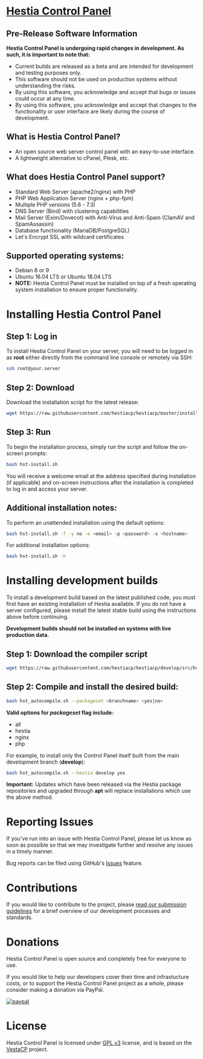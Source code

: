 [Hestia Control Panel](https://www.hestiacp.com/)
==================================================

**Pre-Release Software Information**
----------------------------
**Hestia Control Panel is undergoing rapid changes in development. As such, it is important to note that:**
* Current builds are released as a beta and are intended for development and testing purposes only.
* This software should not be used on production systems without understanding the risks.
* By using this software, you acknowledge and accept that bugs or issues could occur at any time.
* By using this software, you acknowledge and accept that changes to the functionality or user interface are likely during the course of development.

What is Hestia Control Panel?
----------------------------
* An open source web server control panel with an easy-to-use interface.
* A lightweight alternative to cPanel, Plesk, etc.

What does Hestia Control Panel support?
----------------------------
* Standard Web Server (apache2/nginx) with PHP
* PHP Web Application Server (nginx + php-fpm)
* Multiple PHP versions (5.6 - 7.3)
* DNS Server (Bind) with clustering capabilities
* Mail Server (Exim/Dovecot) with Anti-Virus and Anti-Spam (ClamAV and SpamAssassin)
* Database functionality (MariaDB/PostgreSQL)
* Let's Encrypt SSL with wildcard certificates

Supported operating systems:
----------------------------
* Debian 8 or 9
* Ubuntu 16.04 LTS or Ubuntu 18.04 LTS
* **NOTE:** Hestia Control Panel must be installed on top of a fresh operating system installation to ensure proper functionality.

Installing Hestia Control Panel
============================
## Step 1: Log in
To install Hestia Control Panel on your server, you will need to be logged in as **root** either directly from the command line console or remotely via SSH:
```bash
ssh root@your.server
```
## Step 2: Download
Download the installation script for the latest release:
```bash
wget https://raw.githubusercontent.com/hestiacp/hestiacp/master/install/hst-install.sh
```
## Step 3: Run
To begin the installation process, simply run the script and follow the on-screen prompts:
```bash
bash hst-install.sh
```
You will receive a welcome email at the address specified during installation (if applicable) and on-screen instructions after the installation is completed to log in and access your server.

## Additional installation notes:
To perform an unattended installation using the default options:
```bash
bash hst-install.sh -f -y no -e <email> -p <password> -s <hostname>
```
For additional installation options:
```bash
bash hst-install.sh -h
```

Installing development builds
=============================
To install a development build based on the latest published code, you must first have an existing installation of Hestia available. If you do not have a server configured, please install the latest stable build using the instructions above before continuing.

**Development builds should not be installed on systems with live production data.**

## Step 1: Download the compiler script
```bash
wget https://raw.githubusercontent.com/hestiacp/hestiacp/develop/src/hst_autocompile.sh
```
## Step 2: Compile and install the desired build:
```bash
bash hst_autocompile.sh --packageset <branchname> <yes|no>
```
**Valid options for *packageset* flag include:**
* all
* hestia
* nginx
* php

For example, to install only the Control Panel itself built from the main development branch (**develop**): 
```bash
bash hst_autocompile.sh --hestia develop yes
```

**Important:** Updates which have been released via the Hestia package repositories and upgraded through **apt** will replace installations which use the above method. 

Reporting Issues
=============================
If you've run into an issue with Hestia Control Panel, please let us know as soon as possible so that we may investigate further and resolve any issues in a timely manner.

Bug reports can be filed using GitHub's [Issues](https://github.com/hestiacp/hestiacp/issues) feature.

Contributions
=============================
If you would like to contribute to the project, please [read our submission guidelines](https://github.com/hestiacp/hestiacp/blob/master/CONTRIBUTING.md) for a brief overview of our development processes and standards.

Donations
=============================
Hestia Control Panel is open source and completely free for everyone to use.

If you would like to help our developers cover their time and infrastucture costs, or to support the Hestia Control Panel project as a whole, please consider making a donation via PayPal.

[![paypal](https://www.paypalobjects.com/en_US/i/btn/btn_donateCC_LG.gif)](https://www.paypal.com/cgi-bin/webscr?cmd=_s-xclick&hosted_button_id=ST87LQH2CHGLA)

License
=============================
Hestia Control Panel is licensed under [GPL v3](https://github.com/hestiacp/hestiacp/blob/master/LICENSE) license, and is based on the [VestaCP](https://www.vestacp.com/) project.<br>
